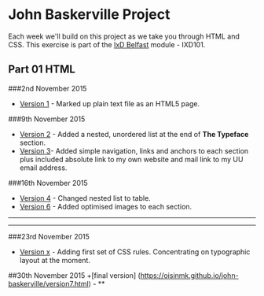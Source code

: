 John Baskerville Project
========================

Each week we'll build on this project as we take you through HTML and CSS. This exercise is part of the [IxD Belfast](http://ixdbelfast.org) module - IXD101.

Part 01 HTML
------------

###2nd November 2015
+ [Version 1](https://oisinmk.github.io/john-baskerville/version1.html) - Marked up plain text file as an HTML5 page.

###9th November 2015
+ [Version 2](https://oisinmk.github.io/john-baskerville/version2.html) - Added a nested, unordered list at the end of **The Typeface** section.
+ [Version 3](https://oisinmk.github.io/john-baskerville/version3.html)- Added simple navigation, links and anchors to each section plus included absolute link to my own website and mail link to my UU email address.

###16th November 2015
+ [Version 4](https://oisinmk.github.io/john-baskerville/version4.html) - Changed nested list to table.
+ [Version 6](https://oisinmk.github.io/john-baskerville/version6.html) - Added optimised images to each section.

---


-----------

###23rd November 2015
+ [Version x](https://oisinmk.github.io/john-baskerville/versionX.html) - Adding first set of CSS rules. Concentrating on typographic layout at the moment.


##30th November 2015
+[final version]  (https://oisinmk.github.io/john-baskerville/version7.html) - **